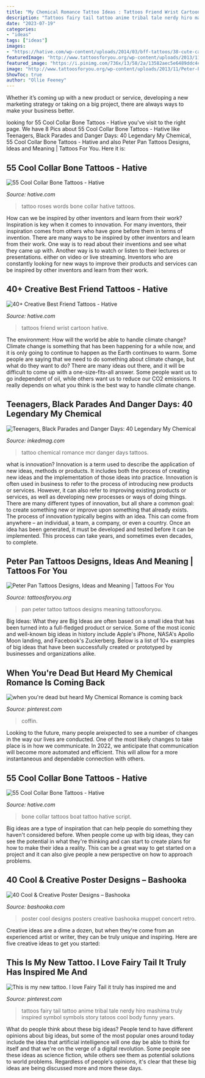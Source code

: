 ```yaml
---
title: "My Chemical Romance Tattoo Ideas : Tattoos Friend Wrist Cartoon Hative"
description: "Tattoos fairy tail tattoo anime tribal tale nerdy hiro mashima truly inspired symbol symbols story tatoos cool body funny years"
date: "2023-07-19"
categories:
- "ideas"
tags: ["ideas"]
images:
- "https://hative.com/wp-content/uploads/2014/03/bff-tattoos/38-cute-cartoon-wrist-tattoos.jpg"
featuredImage: "http://www.tattoosforyou.org/wp-content/uploads/2013/11/Peter-Pan-Tattoo-768x1024.jpg"
featured_image: "https://i.pinimg.com/736x/13/58/2a/13582aec5e6489ddc4c7734ae4614d1b.jpg"
image: "http://www.tattoosforyou.org/wp-content/uploads/2013/11/Peter-Pan-Tattoo-768x1024.jpg"
ShowToc: true
author: "Ollie Feeney"
---
```



Whether it’s coming up with a new product or service, developing a new marketing strategy or taking on a big project, there are always ways to make your business better.

	

		
looking for 55 Cool Collar Bone Tattoos - Hative you've visit to the right page. We have 8 Pics about 55 Cool Collar Bone Tattoos - Hative like Teenagers, Black Parades and Danger Days: 40 Legendary My Chemical, 55 Cool Collar Bone Tattoos - Hative and also Peter Pan Tattoos Designs, Ideas and Meaning | Tattoos For You. Here it is:
		
    
## 55 Cool Collar Bone Tattoos - Hative

<img loading=lazy src="https://hative.com/wp-content/uploads/2014/03/collar-bone-tattoos/roses-and-words-tattoo-for-girl-48.jpg" onerror="this.onerror=null;this.src='https://tse3.mm.bing.net/th?id=OIP.uoPEFzcSXMDHenbl7T9erQHaE6&amp;pid=15.1';" alt="55 Cool Collar Bone Tattoos - Hative">

_Source: hative.com_

>tattoo roses words bone collar hative tattoos. 

	

How can we be inspired by other inventors and learn from their work?
Inspiration is key when it comes to innovation. For many inventors, their inspiration comes from others who have gone before them in terms of invention. There are many ways to be inspired by other inventors and learn from their work. One way is to read about their inventions and see what they came up with. Another way is to watch or listen to their lectures or presentations. either on video or live streaming. Inventors who are constantly looking for new ways to improve their products and services can be inspired by other inventors and learn from their work.

    
## 40+ Creative Best Friend Tattoos - Hative

<img loading=lazy src="https://hative.com/wp-content/uploads/2014/03/bff-tattoos/38-cute-cartoon-wrist-tattoos.jpg" onerror="this.onerror=null;this.src='https://tse1.mm.bing.net/th?id=OIP.freUZGM0me2TtC1nWoCbswHaJ6&amp;pid=15.1';" alt="40+ Creative Best Friend Tattoos - Hative">

_Source: hative.com_

>tattoos friend wrist cartoon hative. 

	

The environment: How will the world be able to handle climate change?
Climate change is something that has been happening for a while now, and it is only going to continue to happen as the Earth continues to warm. Some people are saying that we need to do something about climate change, but what do they want to do? There are many ideas out there, and it will be difficult to come up with a one-size-fits-all answer. Some people want us to go independent of oil, while others want us to reduce our CO2 emissions. It really depends on what you think is the best way to handle climate change.

    
## Teenagers, Black Parades And Danger Days: 40 Legendary My Chemical

<img loading=lazy src="https://www.inkedmag.com/.image/t_share/MTc0NjMzMzIzNTQ3NjAwODQx/mcr-tats-fb.jpg" onerror="this.onerror=null;this.src='https://tse4.mm.bing.net/th?id=OIP.xQrYRlJffwkLpxGx2yPYBgHaD4&amp;pid=15.1';" alt="Teenagers, Black Parades and Danger Days: 40 Legendary My Chemical">

_Source: inkedmag.com_

>tattoo chemical romance mcr danger days tattoos. 

	

what is innovation?
Innovation is a term used to describe the application of new ideas, methods or products. It includes both the process of creating new ideas and the implementation of those ideas into practice. Innovation is often used in business to refer to the process of introducing new products or services. However, it can also refer to improving existing products or services, as well as developing new processes or ways of doing things.
There are many different types of innovation, but all share a common goal: to create something new or improve upon something that already exists. The process of innovation typically begins with an idea. This can come from anywhere – an individual, a team, a company, or even a country. Once an idea has been generated, it must be developed and tested before it can be implemented. This process can take years, and sometimes even decades, to complete.

    
## Peter Pan Tattoos Designs, Ideas And Meaning | Tattoos For You

<img loading=lazy src="http://www.tattoosforyou.org/wp-content/uploads/2013/11/Peter-Pan-Tattoo-768x1024.jpg" onerror="this.onerror=null;this.src='https://tse3.mm.bing.net/th?id=OIP.GHJXZp55J8h-fW2_PwgYhgHaJ4&amp;pid=15.1';" alt="Peter Pan Tattoos Designs, Ideas and Meaning | Tattoos For You">

_Source: tattoosforyou.org_

>pan peter tattoo tattoos designs meaning tattoosforyou. 

	

Big Ideas: What they are
Big Ideas are often based on a small idea that has been turned into a full-fledged product or service. Some of the most iconic and well-known big ideas in history include Apple's iPhone, NASA's Apollo Moon landing, and Facebook's Zuckerberg. 
Below is a list of 10+ examples of big ideas that have been successfully created or prototyped by businesses and organizations alike.

    
## When You&#039;re Dead But Heard My Chemical Romance Is Coming Back

<img loading=lazy src="https://i.pinimg.com/736x/07/ed/e9/07ede92c9873a7d8275d58f66dcef664.jpg" onerror="this.onerror=null;this.src='https://tse1.mm.bing.net/th?id=OIP.eFZBtIqC9dZ8q5FQOWKVBQHaGO&amp;pid=15.1';" alt="when you&#039;re dead but heard My Chemical Romance is coming back">

_Source: pinterest.com_

>coffin. 

	

Looking to the future, many people areixpected to see a number of changes in the way our lives are conducted. One of the most likely changes to take place is in how we communicate. In 2022, we anticipate that communication will become more automated and efficient. This will allow for a more instantaneous and dependable connection with others.

    
## 55 Cool Collar Bone Tattoos - Hative

<img loading=lazy src="https://hative.com/wp-content/uploads/2014/03/collar-bone-tattoos/little-boat-collar-bone-tattoo-49.jpg" onerror="this.onerror=null;this.src='https://tse2.mm.bing.net/th?id=OIP.QMkJE5QgKTRpJsLQNbcr-wHaHa&amp;pid=15.1';" alt="55 Cool Collar Bone Tattoos - Hative">

_Source: hative.com_

>bone collar tattoos boat tattoo hative script. 

	

Big ideas are a type of inspiration that can help people do something they haven't considered before. When people come up with big ideas, they can see the potential in what they're thinking and can start to create plans for how to make their idea a reality. This can be a great way to get started on a project and it can also give people a new perspective on how to approach problems.

    
## 40 Cool &amp; Creative Poster Designs – Bashooka

<img loading=lazy src="https://bashooka.com/wp-content/uploads/2012/12/cool-poster-designs-37.jpg" onerror="this.onerror=null;this.src='https://tse2.mm.bing.net/th?id=OIP.wzkRAP9848CbCgO-HOghPAHaKe&amp;pid=15.1';" alt="40 Cool &amp; Creative Poster Designs – Bashooka">

_Source: bashooka.com_

>poster cool designs posters creative bashooka muppet concert retro. 

	

Creative ideas are a dime a dozen, but when they're come from an experienced artist or writer, they can be truly unique and inspiring. Here are five creative ideas to get you started: 

    
## This Is My New Tattoo. I Love Fairy Tail It Truly Has Inspired Me And

<img loading=lazy src="https://i.pinimg.com/736x/13/58/2a/13582aec5e6489ddc4c7734ae4614d1b.jpg" onerror="this.onerror=null;this.src='https://tse2.mm.bing.net/th?id=OIP.9rjgRNscRrvvFyOTQMYDaAHaJ3&amp;pid=15.1';" alt="This is my new tattoo. I love Fairy Tail it truly has inspired me and">

_Source: pinterest.com_

>tattoos fairy tail tattoo anime tribal tale nerdy hiro mashima truly inspired symbol symbols story tatoos cool body funny years. 

	

What do people think about these big ideas?
People tend to have different opinions about big ideas, but some of the most popular ones around today include the idea that artificial intelligence will one day be able to think for itself and that we're on the verge of a digital revolution. Some people see these ideas as science fiction, while others see them as potential solutions to world problems. Regardless of people's opinions, it's clear that these big ideas are being discussed more and more these days.

